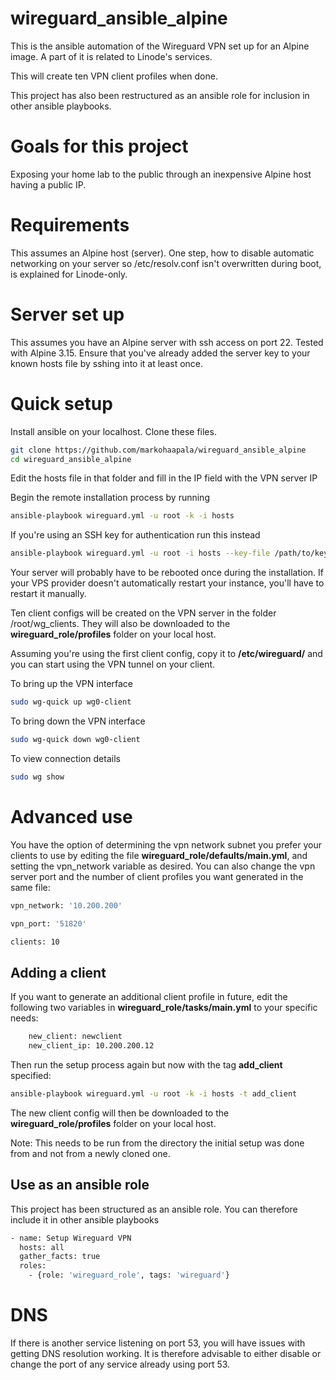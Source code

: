 # wireguard_ansible_alpine

This is the ansible automation of the Wireguard VPN set up for an Alpine image. A part of it is related to Linode's services.

This will create ten VPN client profiles when done.

This project has also been restructured as an ansible role for inclusion in other ansible playbooks.

# Goals for this project

Exposing your home lab to the public through an inexpensive Alpine host having a public IP.

# Requirements

This assumes an Alpine host (server). One step, how to disable automatic networking on your server so /etc/resolv.conf isn't overwritten during boot, is explained for Linode-only.

# Server set up

This assumes you have an Alpine server with ssh access on port 22. Tested with Alpine 3.15.
Ensure that you've already added the server key to your known hosts file by sshing into it at least once.

# Quick setup

Install ansible on your localhost. Clone these files.

```bash
git clone https://github.com/markohaapala/wireguard_ansible_alpine
cd wireguard_ansible_alpine
```

Edit the hosts file in that folder and fill in the IP field with the VPN server IP

Begin the remote installation process by running

```bash
ansible-playbook wireguard.yml -u root -k -i hosts
```

If you're using an SSH key for authentication run this instead

```bash
ansible-playbook wireguard.yml -u root -i hosts --key-file /path/to/keyfile
```

Your server will probably have to be rebooted once during the installation. If your VPS provider doesn't automatically restart your instance, you'll have to restart it manually.

Ten client configs will be created on the VPN server in the folder /root/wg_clients. They will also be downloaded to the **wireguard_role/profiles** folder on your local host.

Assuming you're using the first client config, copy it to **/etc/wireguard/** and you can start using the VPN tunnel on your client.

To bring up the VPN interface
```bash
sudo wg-quick up wg0-client
```

To bring down the VPN interface
```bash
sudo wg-quick down wg0-client
```

To view connection details
```bash
sudo wg show
```

# Advanced use

You have the option of determining the vpn network subnet you prefer your clients to use by editing the file **wireguard_role/defaults/main.yml**, and setting the vpn_network variable as desired. You can also change the vpn server port and the number of client profiles you want generated in the same file:

```bash
vpn_network: '10.200.200'

vpn_port: '51820'

clients: 10
```

## Adding a client

If you want to generate an additional client profile in future, edit the following two variables in **wireguard_role/tasks/main.yml** to your specific needs:

```bash
    new_client: newclient
    new_client_ip: 10.200.200.12
```

Then run the setup process again but now with the tag **add_client** specified:

```bash
ansible-playbook wireguard.yml -u root -k -i hosts -t add_client
```

The new client config will then be downloaded to the **wireguard_role/profiles** folder on your local host.

Note: This needs to be run from the directory the initial setup was done from and not from a newly cloned one.

## Use as an ansible role

This project has been structured as an ansible role. You can therefore include it in other ansible playbooks

```bash
- name: Setup Wireguard VPN
  hosts: all
  gather_facts: true
  roles:
    - {role: 'wireguard_role', tags: 'wireguard'}
```

# DNS

If there is another service listening on port 53, you will have issues with getting DNS resolution working.
It is therefore advisable to either disable or change the port of any service already using port 53.

